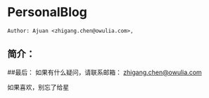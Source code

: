 # PersonalBlog
    Author: Ajuan <zhigang.chen@owulia.com>,
## 简介：

##最后：
如果有什么疑问，请联系邮箱：
zhigang.chen@owulia.com

如果喜欢，别忘了给星